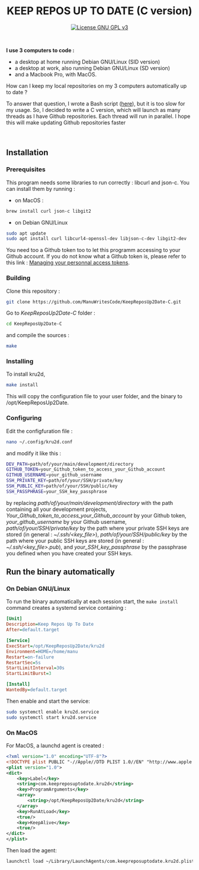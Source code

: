 <h1 align="center">KEEP REPOS UP TO DATE (C version)</h1>

<p align="center">
    <a href="http://www.gnu.org/licenses/gpl-3.0" alt="License GNU GPL v3"><img alt="License GNU GPL v3" src="https://img.shields.io/badge/License-GPL%20v3-blue.svg"></a>
</p>

<br />

**I use 3 computers to code :**

- a desktop at home running Debian GNU/Linux (SID version)
- a desktop at work, also running Debian GNU/Linux (SD version)
- and a Macbook Pro, with MacOS.

How can I keep my local repositories on my 3 computers automatically up to date ?

To answer that question, I wrote a Bash script ([here](https://github.com/ManuWritesCode/KeepReposUp2Date)), but it is too slow for my usage. 
So, I decided to write a C version, which will launch as many threads as I have Github repositories. Each thread will run in parallel. I hope this will make updating Github repositories faster

<br />

## Installation

### Prerequisites

This program needs some libraries to run correctly : libcurl and json-c.
You can install them by running :

- on MacOS :
```bash
brew install curl json-c libgit2
```

- on Debian GNU/Linux
```bash
sudo apt update
sudo apt install curl libcurl4-openssl-dev libjson-c-dev libgit2-dev
```
You need too a Github token too to let this programm accessing to your Github account. If you do not know what a Github token is, please refer to this link : [Managing your personnal access tokens](https://docs.github.com/fr/authentication/keeping-your-account-and-data-secure/managing-your-personal-access-tokens).

### Building

Clone this repository :

```bash
git clone https://github.com/ManuWritesCode/KeepReposUp2Date-C.git
```

Go to _KeepReposUp2Date-C_ folder :

```bash
cd KeepReposUp2Date-C
```

and compile the sources :

```bash
make
```

### Installing

To install kru2d, 

```bash
make install
```

This will copy the configuration file to your user folder, and the binary to /opt/KeepReposUp2Date.

### Configuring

Edit the configfuration file :

```bash
nano ~/.config/kru2d.conf
```

and modify it like this :

```bash
DEV_PATH=path/of/your/main/development/directory
GITHUB_TOKEN=your_Github_token_to_access_your_Github_account
GITHUB_USERNAME=your_github_username
SSH_PRIVATE_KEY=path/of/your/SSH/private/key
SSH_PUBLIC_KEY=path/of/your/SSH/public/key
SSH_PASSPHRASE=your_SSH_key_passphrase
```

by replacing _path/of/your/main/development/directory_ with the path containing all your development projects, _Your_Github_token_to_access_your_Github_account_ by your Github token, _your_github_username_ by your Github username, _path/of/your/SSH/private/key_ by the path where your private SSH keys are stored (in general : _~/.ssh/<key_file>_), _path/of/your/SSH/public/key_ by the path where your public SSH keys are stored (in general : _~/.ssh/<key_file>.pub_), and _your_SSH_key_passphrase_ by the passphrase you defined when you have created your SSH keys.

## Run the binary automatically

### On Debian GNU/Linux

To run the binary automatically at each session start, the `make install` command creates a systemd service containing :

```ini
[Unit]
Description=Keep Repos Up To Date
After=default.target

[Service]
ExecStart=/opt/KeepReposUp2Date/kru2d
Environment=HOME=/home/manu
Restart=on-failure
RestartSec=5s
StartLimitInterval=30s
StartLimitBurst=3

[Install]
WantedBy=default.target
```

Then enable and start the service:

```bash
sudo systemctl enable kru2d.service
sudo systemctl start kru2d.service
```

### On MacOS

For MacOS, a launchd agent is created :

```xml
<?xml version="1.0" encoding="UTF-8"?>
<!DOCTYPE plist PUBLIC "-//Apple//DTD PLIST 1.0//EN" "http://www.apple.com/DTDs/PropertyList-1.0.dtd">
<plist version="1.0">
<dict>
    <key>Label</key>
    <string>com.keepreposuptodate.kru2d</string>
    <key>ProgramArguments</key>
    <array>
        <string>/opt/KeepReposUp2Date/kru2d</string>
    </array>
    <key>RunAtLoad</key>
    <true/>
    <key>KeepAlive</key>
    <true/>
</dict>
</plist>
```

Then load the agent:

```bash
launchctl load ~/Library/LaunchAgents/com.keepreposuptodate.kru2d.plist
```
